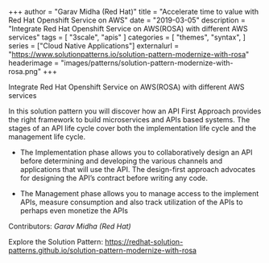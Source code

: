 +++
author = "Garav Midha (Red Hat)"
title = "Accelerate time to value with Red Hat Openshift Service on AWS"
date = "2019-03-05"
description = "Integrate Red Hat Openshift Service on AWS(ROSA) with different AWS services"
tags = [
    "3scale", "apis"
]
categories = [
    "themes",
    "syntax",
]
series = ["Cloud Native Applications"]
externalurl = "https://www.solutionpatterns.io/solution-pattern-modernize-with-rosa"
headerimage = "images/patterns/solution-pattern-modernize-with-rosa.png"
+++


Integrate Red Hat Openshift Service on AWS(ROSA) with different AWS services


<!--more-->

In this solution pattern you will discover how an API First Approach provides the right framework to build microservices and APIs based systems. The stages of an API life cycle cover both the implementation life cycle and the management life cycle.

* The Implementation phase allows you to collaboratively design an API before determining and developing the various channels and applications that will use the API. The design-first approach advocates for designing the API’s contract before writing any code.

* The Management phase allows you to manage access to the implement APIs, measure consumption and also track utilization of the APIs to perhaps even monetize the APIs



Contributors: _Garav Midha (Red Hat)_

Explore the Solution Pattern: https://redhat-solution-patterns.github.io/solution-pattern-modernize-with-rosa